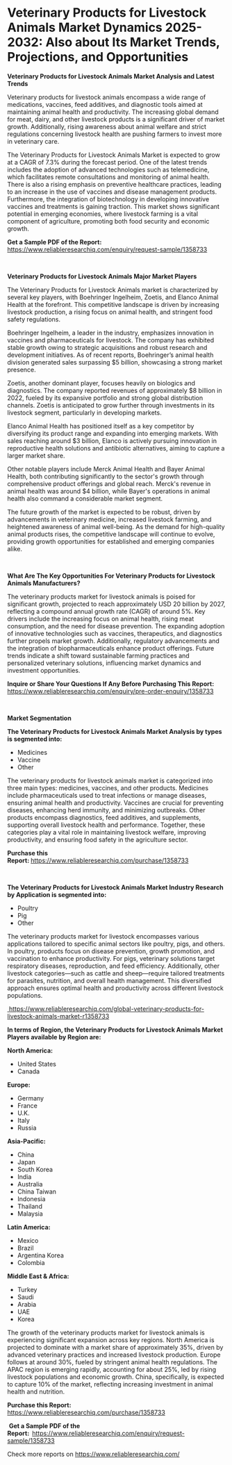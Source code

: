 <p><h1>Veterinary Products for Livestock Animals Market Dynamics 2025-2032: Also about Its Market Trends, Projections, and Opportunities</h1></p><p><strong>Veterinary Products for Livestock Animals Market Analysis and Latest Trends</strong></p>
<p><p>Veterinary products for livestock animals encompass a wide range of medications, vaccines, feed additives, and diagnostic tools aimed at maintaining animal health and productivity. The increasing global demand for meat, dairy, and other livestock products is a significant driver of market growth. Additionally, rising awareness about animal welfare and strict regulations concerning livestock health are pushing farmers to invest more in veterinary care.</p><p>The Veterinary Products for Livestock Animals Market is expected to grow at a CAGR of 7.3% during the forecast period. One of the latest trends includes the adoption of advanced technologies such as telemedicine, which facilitates remote consultations and monitoring of animal health. There is also a rising emphasis on preventive healthcare practices, leading to an increase in the use of vaccines and disease management products. Furthermore, the integration of biotechnology in developing innovative vaccines and treatments is gaining traction. This market shows significant potential in emerging economies, where livestock farming is a vital component of agriculture, promoting both food security and economic growth.</p></p>
<p><strong>Get a Sample PDF of the Report:&nbsp;</strong> <a href="https://www.reliableresearchiq.com/enquiry/request-sample/1358733?utm_campaign=3109&utm_medium=2&utm_source=Github&utm_content=ia&utm_term=22032025&utm_id=veterinary-products-for-livestock-animals">https://www.reliableresearchiq.com/enquiry/request-sample/1358733</a></p>
<p>&nbsp;</p>
<p><strong>Veterinary Products for Livestock Animals Major Market Players</strong></p>
<p><p>The Veterinary Products for Livestock Animals market is characterized by several key players, with Boehringer Ingelheim, Zoetis, and Elanco Animal Health at the forefront. This competitive landscape is driven by increasing livestock production, a rising focus on animal health, and stringent food safety regulations.</p><p>Boehringer Ingelheim, a leader in the industry, emphasizes innovation in vaccines and pharmaceuticals for livestock. The company has exhibited stable growth owing to strategic acquisitions and robust research and development initiatives. As of recent reports, Boehringer’s animal health division generated sales surpassing $5 billion, showcasing a strong market presence.</p><p>Zoetis, another dominant player, focuses heavily on biologics and diagnostics. The company reported revenues of approximately $8 billion in 2022, fueled by its expansive portfolio and strong global distribution channels. Zoetis is anticipated to grow further through investments in its livestock segment, particularly in developing markets.</p><p>Elanco Animal Health has positioned itself as a key competitor by diversifying its product range and expanding into emerging markets. With sales reaching around $3 billion, Elanco is actively pursuing innovation in reproductive health solutions and antibiotic alternatives, aiming to capture a larger market share.</p><p>Other notable players include Merck Animal Health and Bayer Animal Health, both contributing significantly to the sector's growth through comprehensive product offerings and global reach. Merck's revenue in animal health was around $4 billion, while Bayer's operations in animal health also command a considerable market segment.</p><p>The future growth of the market is expected to be robust, driven by advancements in veterinary medicine, increased livestock farming, and heightened awareness of animal well-being. As the demand for high-quality animal products rises, the competitive landscape will continue to evolve, providing growth opportunities for established and emerging companies alike.</p></p>
<p>&nbsp;</p>
<p><strong>What Are The Key Opportunities For Veterinary Products for Livestock Animals Manufacturers?</strong></p>
<p><p>The veterinary products market for livestock animals is poised for significant growth, projected to reach approximately USD 20 billion by 2027, reflecting a compound annual growth rate (CAGR) of around 5%. Key drivers include the increasing focus on animal health, rising meat consumption, and the need for disease prevention. The expanding adoption of innovative technologies such as vaccines, therapeutics, and diagnostics further propels market growth. Additionally, regulatory advancements and the integration of biopharmaceuticals enhance product offerings. Future trends indicate a shift toward sustainable farming practices and personalized veterinary solutions, influencing market dynamics and investment opportunities.</p></p>
<p><strong>Inquire or Share Your Questions If Any Before Purchasing This Report:</strong> <a href="https://www.reliableresearchiq.com/enquiry/pre-order-enquiry/1358733?utm_campaign=3109&utm_medium=2&utm_source=Github&utm_content=ia&utm_term=22032025&utm_id=veterinary-products-for-livestock-animals">https://www.reliableresearchiq.com/enquiry/pre-order-enquiry/1358733</a></p>
<p>&nbsp;</p>
<p><strong>Market Segmentation</strong></p>
<p><strong>The Veterinary Products for Livestock Animals Market Analysis by types is segmented into:</strong></p>
<p><ul><li>Medicines</li><li>Vaccine</li><li>Other</li></ul></p>
<p><p>The veterinary products for livestock animals market is categorized into three main types: medicines, vaccines, and other products. Medicines include pharmaceuticals used to treat infections or manage diseases, ensuring animal health and productivity. Vaccines are crucial for preventing diseases, enhancing herd immunity, and minimizing outbreaks. Other products encompass diagnostics, feed additives, and supplements, supporting overall livestock health and performance. Together, these categories play a vital role in maintaining livestock welfare, improving productivity, and ensuring food safety in the agriculture sector.</p></p>
<p><strong>Purchase this Report:&nbsp;</strong><a href="https://www.reliableresearchiq.com/purchase/1358733?utm_campaign=3109&utm_medium=2&utm_source=Github&utm_content=ia&utm_term=22032025&utm_id=veterinary-products-for-livestock-animals">https://www.reliableresearchiq.com/purchase/1358733</a></p>
<p>&nbsp;</p>
<p><strong>The Veterinary Products for Livestock Animals Market Industry Research by Application is segmented into:</strong></p>
<p><ul><li>Poultry</li><li>Pig</li><li>Other</li></ul></p>
<p><p>The veterinary products market for livestock encompasses various applications tailored to specific animal sectors like poultry, pigs, and others. In poultry, products focus on disease prevention, growth promotion, and vaccination to enhance productivity. For pigs, veterinary solutions target respiratory diseases, reproduction, and feed efficiency. Additionally, other livestock categories—such as cattle and sheep—require tailored treatments for parasites, nutrition, and overall health management. This diversified approach ensures optimal health and productivity across different livestock populations.</p></p>
<p><a href="https://www.reliableresearchiq.com/global-veterinary-products-for-livestock-animals-market-r1358733?utm_campaign=3109&utm_medium=2&utm_source=Github&utm_content=ia&utm_term=22032025&utm_id=veterinary-products-for-livestock-animals">&nbsp;https://www.reliableresearchiq.com/global-veterinary-products-for-livestock-animals-market-r1358733</a></p>
<p><strong>In terms of Region, the Veterinary Products for Livestock Animals Market Players available by Region are:</strong></p>
<p>
    <p> <strong> North America: </strong>
        <ul>
            <li>United States</li>
            <li>Canada</li>
        </ul>
        </p> 
    <p> <strong> Europe: </strong>
        <ul>
            <li>Germany</li>
            <li>France</li>
            <li>U.K.</li>
            <li>Italy</li>
            <li>Russia</li>
        </ul>
        </p> 
    <p> <strong> Asia-Pacific: </strong>
        <ul>
            <li>China</li>
            <li>Japan</li>
            <li>South Korea</li>
            <li>India</li>
            <li>Australia</li>
            <li>China Taiwan</li>
            <li>Indonesia</li>
            <li>Thailand</li>
            <li>Malaysia</li>
        </ul>
        </p> 
    <p> <strong> Latin America: </strong>
        <ul>
            <li>Mexico</li>
            <li>Brazil</li>
            <li>Argentina Korea</li>
            <li>Colombia</li>
        </ul>
        </p> 
    <p> <strong> Middle East & Africa: </strong>
        <ul>
            <li>Turkey</li>
            <li>Saudi</li>
            <li>Arabia</li>
            <li>UAE</li>
            <li>Korea</li>
        </ul>
    </p>
    </p>
<p><p>The growth of the veterinary products market for livestock animals is experiencing significant expansion across key regions. North America is projected to dominate with a market share of approximately 35%, driven by advanced veterinary practices and increased livestock production. Europe follows at around 30%, fueled by stringent animal health regulations. The APAC region is emerging rapidly, accounting for about 25%, led by rising livestock populations and economic growth. China, specifically, is expected to capture 10% of the market, reflecting increasing investment in animal health and nutrition.</p></p>
<p><strong>Purchase this Report: </strong><a href="https://www.reliableresearchiq.com/purchase/1358733?utm_campaign=3109&utm_medium=2&utm_source=Github&utm_content=ia&utm_term=22032025&utm_id=veterinary-products-for-livestock-animals">https://www.reliableresearchiq.com/purchase/1358733</a></p>
<p>&nbsp;<strong>Get a Sample PDF of the Report:&nbsp;&nbsp;</strong><a href="https://www.reliableresearchiq.com/enquiry/request-sample/1358733?utm_campaign=3109&utm_medium=2&utm_source=Github&utm_content=ia&utm_term=22032025&utm_id=veterinary-products-for-livestock-animals">https://www.reliableresearchiq.com/enquiry/request-sample/1358733</a></p>
<p><strong></strong></p>
<p>Check more reports on <a href="https://www.reliableresearchiq.com/?utm_campaign=3109&utm_medium=2&utm_source=Github&utm_content=ia&utm_term=22032025&utm_id=veterinary-products-for-livestock-animals">https://www.reliableresearchiq.com/</a></p>